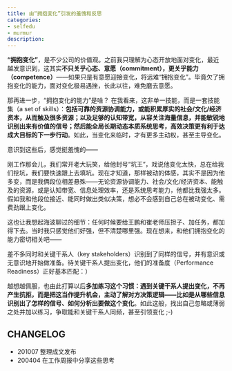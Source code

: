 ```yaml
---
title: 由“拥抱变化”引发的羞愧和反思
categories: 
- selfedu
- murmur
description:
--- 
```


**“拥抱变化”**，是不少公司的价值观。之前我只理解为心态开放地面对变化，最近越发意识到，这其实**不只关乎心态、意愿（commitment），更关乎能力（competence）**——如果只是有意愿迎接变化，将远难“拥抱变化”。毕竟欠了拥抱变化的能力，面对变化极易遇挫，长此以往，难免磨去意愿。
    
那再进一步，“拥抱变化的能力”是啥？<!-- more --> 在我看来，这非单一技能，而是一套技能集（a set of skills）：**包括可靠的资源协调能力，或能积累厚实的社会/文化/经济资本，从而触及很多资源；以及足够的认知带宽，从容关注海量信息，并能敏锐地识别出来有价值的信号；然后能全局长期动态本质系统思考，高效决策更有利于达成大目标的下一步行动**。如此，当变化来临时，才有更多主动权，甚至主导变化。

意识到这些后，感觉挺羞愧的——

刚工作那会儿，我们常开老大玩笑，给他封号“坑王”，戏说他变化太快，总在给我们挖坑，我们要快速跟上去填坑。现在才知道，那样被动的体感，其实不是因为他多变，而是我俩段位相差悬殊——无论资源协调能力、社会/文化/经济资本、能触及的资源，或是认知带宽、信息处理效率，还是系统思考能力，他都比我强太多。假如我和他段位接近、能同时做出类似决策，想必不会感到自己总在被动变化、需费劲跟上变化。
    
这也让我想起海波聊过的细节：任何时候要给王鹏和崔老师压担子、加任务，都加得下去。当时我只感觉他们好强，但不清楚哪里强。现在想来，和他们拥抱变化的能力密切相关吧——

差不多同时和关键干系人（key stakeholders）识别到了同样的信号，并有意识或无意识地开始做准备。待关键干系人提出变化，他们的准备度（Performance Readiness）正好基本匹配：）

越想越佩服，也由此打算以后**多加练习这个习惯：遇到关键干系人提出变化，不再产生抗拒，而是把这当作提升机会，主动了解对方决策逻辑——比如是从哪些信息识别出了怎样的信号、如何分析出要做这个变化**。如此这般，找出自己忽略或薄弱之处并加以练习，争取能和关键干系人同频，甚至引领变化 ;-)


## CHANGELOG 

- 201007 整理成文发布
- 200404 在工作周报中分享这些思考